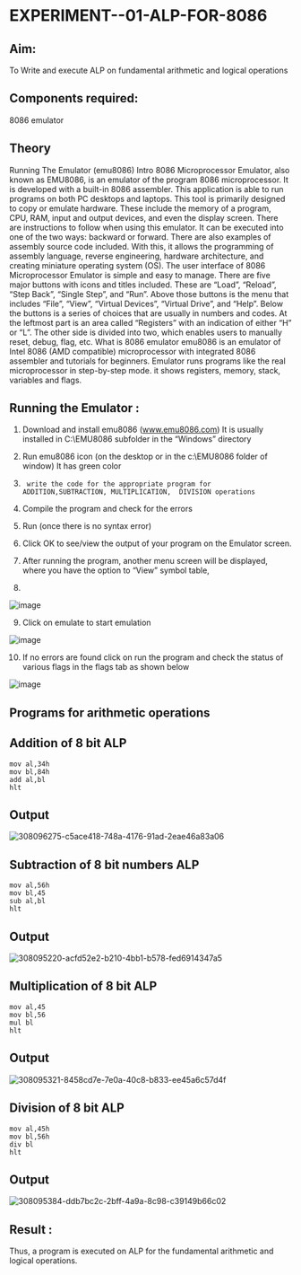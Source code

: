 # EXPERIMENT--01-ALP-FOR-8086
## Aim: 
To Write and execute ALP on fundamental arithmetic and logical operations
## Components required:
8086  emulator 
## Theory 
Running The Emulator (emu8086) Intro 8086 Microprocessor Emulator, also known as EMU8086, is an emulator of the program 8086 microprocessor. It is developed with a built-in 8086 assembler. This application is able to run programs on both PC desktops and laptops. This tool is primarily designed to copy or emulate hardware. These include the memory of a program, CPU, RAM, input and output devices, and even the display screen. There are instructions to follow when using this emulator. It can be executed into one of the two ways: backward or forward. There are also examples of assembly source code included. With this, it allows the programming of assembly language, reverse engineering, hardware architecture, and creating miniature operating system (OS). The user interface of 8086 Microprocessor Emulator is simple and easy to manage. There are five major buttons with icons and titles included. These are “Load”, “Reload”, “Step Back”, “Single Step”, and “Run”. Above those buttons is the menu that includes “File”, “View”, “Virtual Devices”, “Virtual Drive”, and “Help”. Below the buttons is a series of choices that are usually in numbers and codes. At the leftmost part is an area called “Registers” with an indication of either “H” or “L”. The other side is divided into two, which enables users to manually reset, debug, flag, etc. What is 8086 emulator emu8086 is an emulator of Intel 8086 (AMD compatible) microprocessor with integrated 8086 assembler and tutorials for beginners. Emulator runs programs like the real microprocessor in step-by-step mode. it shows registers, memory, stack, variables and flags.


 ## Running the Emulator :
1.	Download and install emu8086 (www.emu8086.com) It is usually installed in C:\EMU8086 subfolder in the “Windows” directory
2.	  Run  emu8086 icon (on the desktop or in the c:\EMU8086 folder of window) It has green color 
 
 
3.		write the code for the appropriate program for ADDITION,SUBTRACTION, MULTIPLICATION,  DIVISION operations 

4.	 Compile the program and check for the errors 
5.	Run (once there is no syntax error) 

6.	Click OK to see/view the output of your program on the Emulator screen. 


7.	After running the program, another menu screen will be displayed, where you have the option to “View” symbol table,
8.	 


![image](https://user-images.githubusercontent.com/36288975/189273263-d65baae9-4b8f-4723-afb3-c0ffa4052b04.png)











9.	Click on emulate to start emulation 








![image](https://user-images.githubusercontent.com/36288975/189273273-9bb36ec1-e2e8-4892-8d35-37707332bfdc.png)








10.	If no errors are found click on run the program and check the status of various flags in the flags tab as shown below 






![image](https://user-images.githubusercontent.com/36288975/189273277-113a2a33-4a40-4ff8-95a5-ecd3a1f504fe.png)







## Programs for arithmetic  operations

## Addition  of 8 bit ALP 
```
mov al,34h
mov bl,84h
add al,bl
hlt
```
## Output  
![308096275-c5ace418-748a-4176-91ad-2eae46a83a06](https://github.com/sujigunasekar/EXPERIMENT--01-ALP-FOR-8086/assets/119559822/487b1f5b-47ae-470c-bc84-73a208e77657)

## Subtraction   of 8 bit numbers  ALP 
```
mov al,56h
mov bl,45
sub al,bl
hlt
```
## Output  
![308095220-acfd52e2-b210-4bb1-b578-fed6914347a5](https://github.com/sujigunasekar/EXPERIMENT--01-ALP-FOR-8086/assets/119559822/00b16a40-0e3c-4eeb-aa1c-b8ea09dee4b5)

## Multiplication of 8 bit ALP 
```
mov al,45
mov bl,56
mul bl
hlt
```
## Output  
![308095321-8458cd7e-7e0a-40c8-b833-ee45a6c57d4f](https://github.com/sujigunasekar/EXPERIMENT--01-ALP-FOR-8086/assets/119559822/e29a82f1-cf99-4019-8358-33d9b9549b7b)



## Division of 8 bit ALP 
```
mov al,45h
mov bl,56h
div bl
hlt
```
## Output  
![308095384-ddb7bc2c-2bff-4a9a-8c98-c39149b66c02](https://github.com/sujigunasekar/EXPERIMENT--01-ALP-FOR-8086/assets/119559822/7fd97387-900d-49ad-8ff3-9e7236355521)


## Result :

 
Thus, a program is executed on ALP for the fundamental arithmetic and logical operations.







